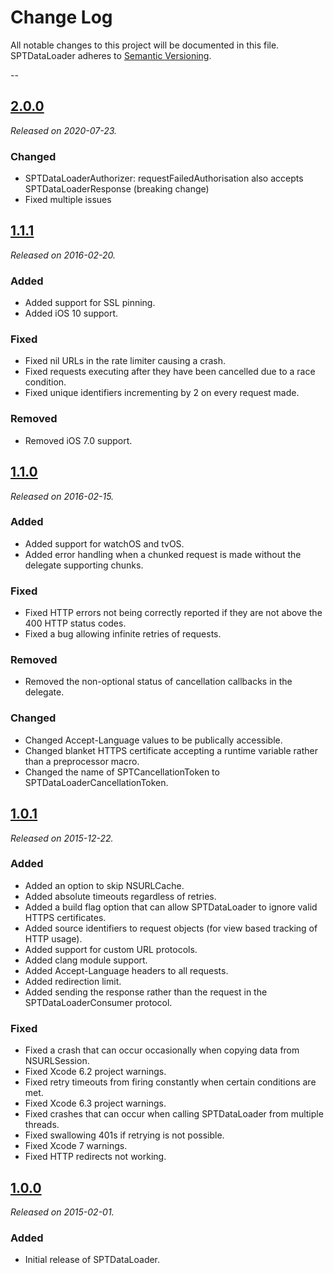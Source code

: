 # Change Log
All notable changes to this project will be documented in this file. SPTDataLoader adheres to [Semantic Versioning](http://semver.org/).

--

## [2.0.0](https://github.com/spotify/SPTDataLoader/releases/tag/2.0.0)
_Released on 2020-07-23._

### Changed
* SPTDataLoaderAuthorizer: requestFailedAuthorisation also accepts SPTDataLoaderResponse (breaking change)
* Fixed multiple issues

## [1.1.1](https://github.com/spotify/SPTDataLoader/releases/tag/1.1.1)
_Released on 2016-02-20._

### Added
* Added support for SSL pinning.
* Added iOS 10 support.

### Fixed
* Fixed nil URLs in the rate limiter causing a crash.
* Fixed requests executing after they have been cancelled due to a race condition.
* Fixed unique identifiers incrementing by 2 on every request made.

### Removed
* Removed iOS 7.0 support.

## [1.1.0](https://github.com/spotify/SPTDataLoader/releases/tag/1.1.0)
_Released on 2016-02-15._

### Added
* Added support for watchOS and tvOS.
* Added error handling when a chunked request is made without the delegate supporting chunks.

### Fixed
* Fixed HTTP errors not being correctly reported if they are not above the 400 HTTP status codes.
* Fixed a bug allowing infinite retries of requests.

### Removed
* Removed the non-optional status of cancellation callbacks in the delegate.

### Changed
* Changed Accept-Language values to be publically accessible.
* Changed blanket HTTPS certificate accepting a runtime variable rather than a preprocessor macro.
* Changed the name of SPTCancellationToken to SPTDataLoaderCancellationToken.

## [1.0.1](https://github.com/spotify/SPTDataLoader/releases/tag/1.0.1)
_Released on 2015-12-22._

### Added
* Added an option to skip NSURLCache.
* Added absolute timeouts regardless of retries.
* Added a build flag option that can allow SPTDataLoader to ignore valid HTTPS certificates.
* Added source identifiers to request objects (for view based tracking of HTTP usage).
* Added support for custom URL protocols.
* Added clang module support.
* Added Accept-Language headers to all requests.
* Added redirection limit.
* Added sending the response rather than the request in the SPTDataLoaderConsumer protocol.

### Fixed
* Fixed a crash that can occur occasionally when copying data from NSURLSession.
* Fixed Xcode 6.2 project warnings.
* Fixed retry timeouts from firing constantly when certain conditions are met.
* Fixed Xcode 6.3 project warnings.
* Fixed crashes that can occur when calling SPTDataLoader from multiple threads.
* Fixed swallowing 401s if retrying is not possible.
* Fixed Xcode 7 warnings.
* Fixed HTTP redirects not working.

## [1.0.0](https://github.com/spotify/SPTDataLoader/releases/tag/1.0.0)
_Released on 2015-02-01._

### Added
* Initial release of SPTDataLoader.
